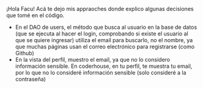¡Hola Facu! Acá te dejo mis appraoches donde explico algunas decisiones que tomé en el código.
- En el DAO de users, el método que busca al usuario en la base de datos (que se ejecuta al hacer el login, comprobando si existe el usuario al que se quiere ingresar) utiliza el email para buscarlo, no el nombre, ya que muchas páginas usan el correo electrónico para registrarse (como Github)
- En la vista del perfil, muestro el email, ya que no lo considero información sensible. En coderhouse, en tu perfil, te muestra tu email, por lo que no lo consideré información sensible (solo consideré a la contraseña)
